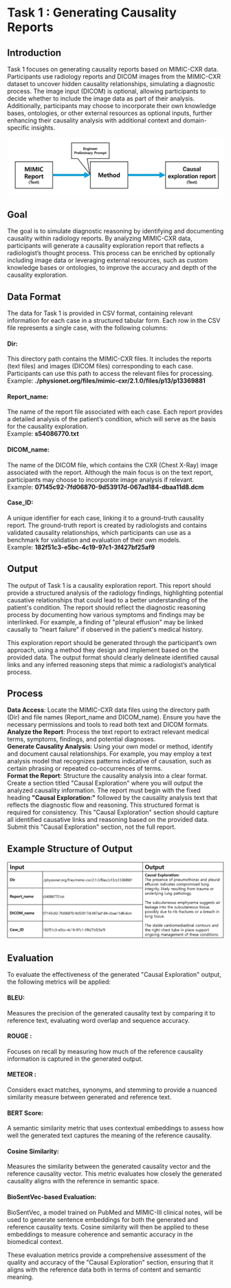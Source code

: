 # Task 1 : Generating Causality Reports

## Introduction
Task 1 focuses on generating causality reports based on MIMIC-CXR data. Participants use radiology reports and DICOM images from the MIMIC-CXR dataset to uncover hidden causality relationships, simulating a diagnostic process. The image input (DICOM) is optional, allowing participants to decide whether to include the image data as part of their analysis. Additionally, participants may choose to incorporate their own knowledge bases, ontologies, or other external resources as optional inputs, further enhancing their causality analysis with additional context and domain-specific insights.

![Diagram for Task 1](./images/Task1_bg.png "Task 1 Overview")

## Goal
The goal is to simulate diagnostic reasoning by identifying and documenting causality within radiology reports. By analyzing MIMIC-CXR data, participants will generate a causality exploration report that reflects a radiologist’s thought process. This process can be enriched by optionally including image data or leveraging external resources, such as custom knowledge bases or ontologies, to improve the accuracy and depth of the causality exploration.

## Data Format
The data for Task 1 is provided in CSV format, containing relevant information for each case in a structured tabular form. Each row in the CSV file represents a single case, with the following columns:

#### Dir: 
This directory path contains the MIMIC-CXR files. It includes the reports (text files) and images (DICOM files) corresponding to each case. Participants can use this path to access the relevant files for processing.<br>
Example: **./physionet.org/files/mimic-cxr/2.1.0/files/p13/p13369881**

#### Report_name: 
The name of the report file associated with each case. Each report provides a detailed analysis of the patient’s condition, which will serve as the basis for the causality exploration.<br>
Example: **s54086770.txt**

#### DICOM_name: 
The name of the DICOM file, which contains the CXR (Chest X-Ray) image associated with the report. Although the main focus is on the text report, participants may choose to incorporate image analysis if relevant.<br>
Example: **07145c92-7fd06870-9d53917d-067ad184-dbaa11d8.dcm**

#### Case_ID:
A unique identifier for each case, linking it to a ground-truth causality report. The ground-truth report is created by radiologists and contains validated causality relationships, which participants can use as a benchmark for validation and evaluation of their own models.<br>
Example: **182f51c3-e5bc-4c19-97c1-3f427bf25af9**

## Output
The output of Task 1 is a causality exploration report. This report should provide a structured analysis of the radiology findings, highlighting potential causative relationships that could lead to a better understanding of the patient's condition. The report should reflect the diagnostic reasoning process by documenting how various symptoms and findings may be interlinked. For example, a finding of "pleural effusion" may be linked causally to "heart failure" if observed in the patient's medical history.

This exploration report should be generated through the participant’s own approach, using a method they design and implement based on the provided data. The output format should clearly delineate identified causal links and any inferred reasoning steps that mimic a radiologist’s analytical process.

## Process
**Data Access**: Locate the MIMIC-CXR data files using the directory path (Dir) and file names (Report_name and DICOM_name). Ensure you have the necessary permissions and tools to read both text and DICOM formats.<br>
**Analyze the Report**: Process the text report to extract relevant medical terms, symptoms, findings, and potential diagnoses.<br>
**Generate Causality Analysis**: Using your own model or method, identify and document causal relationships. For example, you may employ a text analysis model that recognizes patterns indicative of causation, such as certain phrasing or repeated co-occurrences of terms.<br>
**Format the Report**: Structure the causality analysis into a clear format. Create a section titled "Causal Exploration" where you will output the analyzed causality information. The report must begin with the fixed heading **"Causal Exploration:"** followed by the causality analysis text that reflects the diagnostic flow and reasoning. This structured format is required for consistency. This "Causal Exploration" section should capture all identified causative links and reasoning based on the provided data. Submit this "Causal Exploration" section, not the full report.

## Example Structure of Output

![Example for Task 1](./images/Task1_ex.png "Task 1 Example Structure")


## Evaluation
To evaluate the effectiveness of the generated "Causal Exploration" output, the following metrics will be applied:

#### BLEU: 
Measures the precision of the generated causality text by comparing it to reference text, evaluating word overlap and sequence accuracy.

#### ROUGE : 
Focuses on recall by measuring how much of the reference causality information is captured in the generated output.

#### METEOR : 
Considers exact matches, synonyms, and stemming to provide a nuanced similarity measure between generated and reference text.

#### BERT Score: 
A semantic similarity metric that uses contextual embeddings to assess how well the generated text captures the meaning of the reference causality.

#### Cosine Similarity: 
Measures the similarity between the generated causality vector and the reference causality vector. This metric evaluates how closely the generated causality aligns with the reference in semantic space.

#### BioSentVec-based Evaluation: 
BioSentVec, a model trained on PubMed and MIMIC-III clinical notes, will be used to generate sentence embeddings for both the generated and reference causality texts. Cosine similarity will then be applied to these embeddings to measure coherence and semantic accuracy in the biomedical context.

These evaluation metrics provide a comprehensive assessment of the quality and accuracy of the "Causal Exploration" section, ensuring that it aligns with the reference data both in terms of content and semantic meaning.
